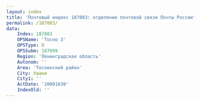 ```yaml
---
layout: index
title: 'Почтовый индекс 187003: отделение почтовой связи Почты России'
permalink: /187003/
data:
    Index: 187003
    OPSName: 'Тосно 3'
    OPSType: О
    OPSSubm: 187099
    Region: 'Ленинградская область'
    Autonom: ''
    Area: 'Тосненский район'
    City: Ушаки
    City1: ''
    ActDate: '20001030'
    IndexOld: ''
---
```


